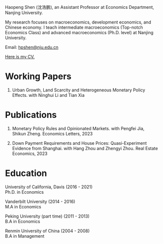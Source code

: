 


Haopeng Shen (沈浩鹏),
an Assistant Professor at Economics Department, Nanjing University. 

My research focuses on macroeconomics, development economics, and Chinese economy. 
I teach intermediate macroeconomics (Top-notch Economics Class) and advanced macroeconomics (Ph.D. level) at Nanjing University.

Email: hpshen@nju.edu.cn

[Here is my CV.](https://github.com/haopengshen/haopengshen.github.io/blob/main/Haopeng_Shen_CV.pdf)


# Working Papers
1. Urban Growth, Land Scarcity and Heterogeneous Monetary Policy Effects.
with Ninghui Li and Tian Xia

# Publications

1. Monetary Policy Rules and Opinionated Markets. with Pengfei Jia, Shikun Zheng.
Economics Letters, 2023

2. Down Payment Requirements and House Prices: Quasi-Experiment Evidence from Shanghai. with Hang Zhou and Zhengyi Zhou.
Real Estate Economics, 2023

# Education

University of California, Davis (2016 - 2021)  
Ph.D. in Economics   

Vanderbilt University (2014 - 2016)  
M.A in Economics  

Peking University (part time) (2011 -  2013)  
B.A in Economics   

Renmin University of China (2004 -  2008)  
B.A in Management  
